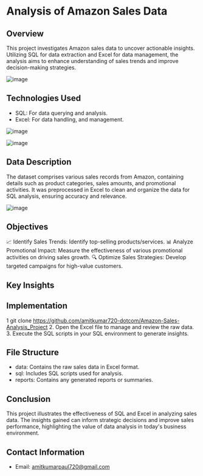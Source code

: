 # Analysis of Amazon Sales Data

## Overview
This project investigates Amazon sales data to uncover actionable insights. Utilizing SQL for data extraction and Excel for data management, the analysis aims to enhance understanding of sales trends and improve decision-making strategies.

![image](https://github.com/user-attachments/assets/377ffea8-d423-4921-911a-207ccebc303c)


## Technologies Used
- SQL: For data querying and analysis.
- Excel: For data handling,  and management.

![image](https://github.com/user-attachments/assets/69257e75-1c19-465f-bec5-1866c98baf72)

![image](https://github.com/user-attachments/assets/e58b0ed2-17f2-462e-a4a4-33cdef0738fa)




## Data Description
The dataset comprises various sales records from Amazon, containing details such as product categories, sales amounts, and promotional activities. It was preprocessed in Excel to clean and organize the data for SQL analysis, ensuring accuracy and relevance.

![image](https://github.com/user-attachments/assets/bf49527e-d750-4879-b970-ef18c032a746)


## Objectives
📈 Identify Sales Trends: Identify top-selling products/services.
📊 Analyze Promotional Impact: Measure the effectiveness of various promotional activities on driving sales growth.
🔍 Optimize Sales Strategies: Develop targeted campaigns for high-value customers.

## Key Insights


## Implementation 

1  git clone https://github.com/amitkumar720-dotcom/Amazon-Sales-Analysis_Project
2. Open the Excel file to manage and review the raw data.
3. Execute the SQL scripts in your SQL environment to generate insights.

## File Structure
- data: Contains the raw sales data in Excel format.
- sql: Includes SQL scripts used for analysis.
- reports: Contains any generated reports or summaries.

## Conclusion
This project illustrates the effectiveness of SQL and Excel in analyzing sales data. The insights gained can inform strategic decisions and improve sales performance, highlighting the value of data analysis in today's business environment.

## Contact Information
- Email: amitkumarpaul720@gmail.com

